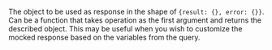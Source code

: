 The object to be used as response in the shape of `{result: {}, error: {}}`. Can be a function that takes operation as the first argument and returns the described object. This may be useful when you wish to customize the mocked response based on the variables from the query.
